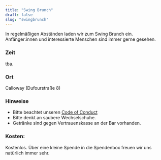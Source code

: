 ```yaml
---
title: "Swing Brunch"
draft: false
slug: "swingbrunch"
---
```


In regelmäßigen Abständen laden wir zum Swing Brunch ein. Anfänger:innen und interessierte Menschen sind immer gerne gesehen. 

### Zeit
tba.

### Ort
Calloway (Dufourstraße 8)

### Hinweise
- Bitte beachtet unseren [Code of Conduct](https://drive.google.com/file/d/1YkaUGv2HEB9FJ01FnjdeniP-5yl-rAqF/)
- Bitte denkt an saubere Wechselschuhe.  
- Getränke sind gegen Vertrauenskasse an der Bar vorhanden.  

### Kosten:
Kostenlos. Über eine kleine Spende in die Spendenbox freuen wir uns natürlich immer sehr.
